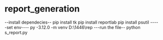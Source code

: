 # report_generation
--install dependecies--
pip install tk
pip install reportlab
pip install psutil
 -----set env----
 py -3.12.0 -m venv D:\1446\rep
---run the file--
 python s_report.py
